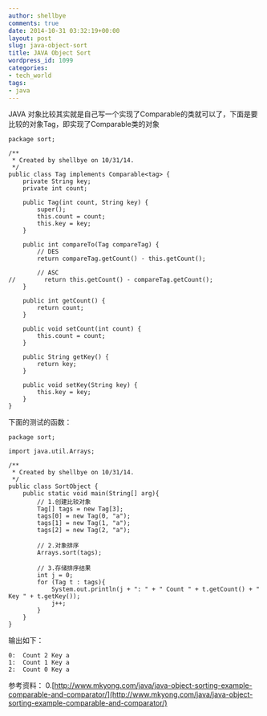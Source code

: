 ```yaml
---
author: shellbye
comments: true
date: 2014-10-31 03:32:19+00:00
layout: post
slug: java-object-sort
title: JAVA Object Sort
wordpress_id: 1099
categories:
- tech_world
tags:
- java
---
```


JAVA 对象比较其实就是自己写一个实现了Comparable的类就可以了，下面是要比较的对象Tag，即实现了Comparable类的对象

    
    package sort;
    
    /**
     * Created by shellbye on 10/31/14.
     */
    public class Tag implements Comparable<tag> {
        private String key;
        private int count;
    
        public Tag(int count, String key) {
            super();
            this.count = count;
            this.key = key;
        }
    
        public int compareTo(Tag compareTag) {
            // DES
            return compareTag.getCount() - this.getCount();
    
            // ASC
    //        return this.getCount() - compareTag.getCount();
        }
    
        public int getCount() {
            return count;
        }
    
        public void setCount(int count) {
            this.count = count;
        }
    
        public String getKey() {
            return key;
        }
    
        public void setKey(String key) {
            this.key = key;
        }
    }
    



下面的测试的函数：

    
    package sort;
    
    import java.util.Arrays;
    
    /**
     * Created by shellbye on 10/31/14.
     */
    public class SortObject {
        public static void main(String[] arg){
            // 1.创建比较对象
            Tag[] tags = new Tag[3];
            tags[0] = new Tag(0, "a");
            tags[1] = new Tag(1, "a");
            tags[2] = new Tag(2, "a");
    
            // 2.对象排序
            Arrays.sort(tags);
    
            // 3.存储排序结果
            int j = 0;
            for (Tag t : tags){
                System.out.println(j + ": " + " Count " + t.getCount() + " Key " + t.getKey());
                j++;
            }
        }
    }
    



输出如下：

    
    0:  Count 2 Key a
    1:  Count 1 Key a
    2:  Count 0 Key a



参考资料：
0.[http://www.mkyong.com/java/java-object-sorting-example-comparable-and-comparator/](http://www.mkyong.com/java/java-object-sorting-example-comparable-and-comparator/)
